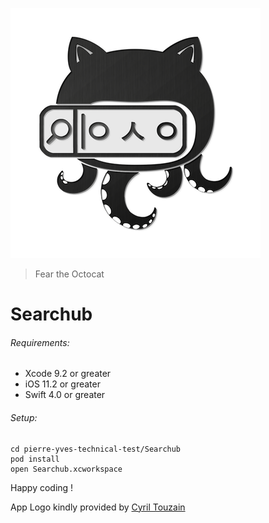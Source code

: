 ![Searchub](Icon-Searchub-black-empty.png)

> Fear the Octocat

# Searchub

###### Requirements:
 - Xcode 9.2 or greater
 - iOS 11.2 or greater
 - Swift 4.0 or greater


###### Setup:
```
cd pierre-yves-technical-test/Searchub
pod install
open Searchub.xcworkspace
```

Happy coding !

App Logo kindly provided by [Cyril Touzain](https://www.cyriltouzain.com/)

